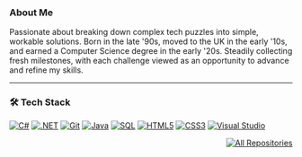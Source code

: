### About Me


Passionate about breaking down complex tech puzzles into simple, workable solutions. Born in the late '90s, moved to the UK in the early '10s, and earned a Computer Science degree in the early '20s. Steadily collecting fresh milestones, with each challenge viewed as an opportunity to advance and refine my skills.

---

### 🛠️ Tech Stack

<p align="left">
  <a href="https://learn.microsoft.com/en-us/dotnet/csharp/"><img alt="C#" src="https://custom-icon-badges.demolab.com/badge/C%23-68217A.svg?logo=cs2&logoColor=white"></a>
  <a href="https://dotnet.microsoft.com/"><img alt=".NET" src="https://img.shields.io/badge/.NET-512BD4?style=flat&logo=dotnet&logoColor=white"></a>
  <a href="https://git-scm.com/"><img alt="Git" src="https://img.shields.io/badge/Git-F05033.svg?logo=git&logoColor=white"></a>
  <a href="https://www.oracle.com/java/"><img alt="Java" src="https://img.shields.io/badge/Java-007396?logo=java&logoColor=white"></a>
  <a href="https://www.w3schools.com/sql/"><img alt="SQL" src="https://img.shields.io/badge/SQL-4479A1?logo=postgresql&logoColor=white"></a>
  <a href="https://developer.mozilla.org/en-US/docs/Web/HTML"><img alt="HTML5" src="https://img.shields.io/badge/HTML5-E34F26?logo=html5&logoColor=white"></a>
  <a href="https://developer.mozilla.org/en-US/docs/Web/CSS"><img alt="CSS3" src="https://img.shields.io/badge/CSS3-1572B6?logo=css3&logoColor=white"></a>
  <a href="https://visualstudio.microsoft.com/"><img alt="Visual Studio" src="https://img.shields.io/badge/Visual%20Studio-5C2D91?logo=visual-studio&logoColor=white"></a>
</p>

<p align="right">
<a href="https://github.com/cr1d3v?tab=repositories"><img alt="All Repositories" title="All Repositories" src="https://custom-icon-badges.demolab.com/badge/-All%20Repos-2962FF?style=for-the-badge&logoColor=white&logo=repo"/></a>
</p>
